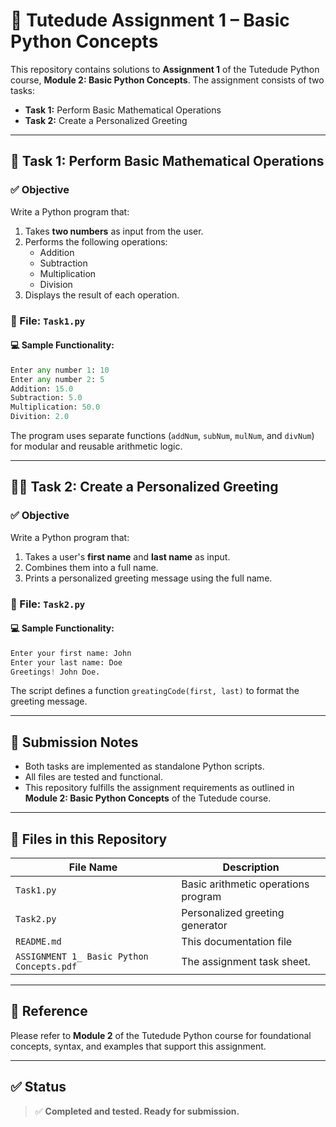 # 📘 Tutedude Assignment 1 – Basic Python Concepts

This repository contains solutions to **Assignment 1** of the Tutedude Python course, **Module 2: Basic Python Concepts**. The assignment consists of two tasks:

- **Task 1:** Perform Basic Mathematical Operations
- **Task 2:** Create a Personalized Greeting

---

## 🧮 Task 1: Perform Basic Mathematical Operations

### ✅ Objective
Write a Python program that:
1. Takes **two numbers** as input from the user.
2. Performs the following operations:
   - Addition
   - Subtraction
   - Multiplication
   - Division
3. Displays the result of each operation.

### 📄 File: `Task1.py`

#### 💻 Sample Functionality:
```python
Enter any number 1: 10
Enter any number 2: 5
Addition: 15.0
Subtraction: 5.0
Multiplication: 50.0
Divition: 2.0
````

The program uses separate functions (`addNum`, `subNum`, `mulNum`, and `divNum`) for modular and reusable arithmetic logic.

---

## 🙋‍♂️ Task 2: Create a Personalized Greeting

### ✅ Objective

Write a Python program that:

1. Takes a user's **first name** and **last name** as input.
2. Combines them into a full name.
3. Prints a personalized greeting message using the full name.

### 📄 File: `Task2.py`

#### 💻 Sample Functionality:

```python
Enter your first name: John
Enter your last name: Doe
Greetings! John Doe.
```

The script defines a function `greatingCode(first, last)` to format the greeting message.

---

## 📝 Submission Notes

* Both tasks are implemented as standalone Python scripts.
* All files are tested and functional.
* This repository fulfills the assignment requirements as outlined in **Module 2: Basic Python Concepts** of the Tutedude course.

---

## 📂 Files in this Repository

| File Name   | Description                         |
| ----------- | ----------------------------------- |
| `Task1.py`  | Basic arithmetic operations program |
| `Task2.py`  | Personalized greeting generator     |
| `README.md` | This documentation file             |
| `ASSIGNMENT 1_ Basic Python Concepts.pdf` | The assignment task sheet.             |

---

## 📌 Reference

Please refer to **Module 2** of the Tutedude Python course for foundational concepts, syntax, and examples that support this assignment.

---

## ✅ Status

> ✅ **Completed and tested. Ready for submission.**

